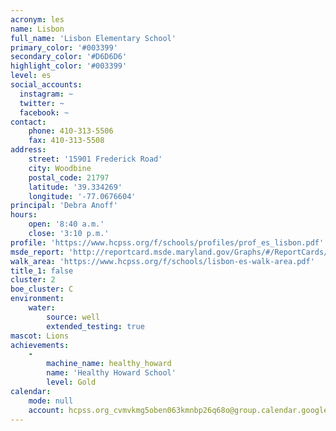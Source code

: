 ```yaml
---
acronym: les
name: Lisbon
full_name: 'Lisbon Elementary School'
primary_color: '#003399'
secondary_color: '#D6D6D6'
highlight_color: '#003399'
level: es
social_accounts:
  instagram: ~
  twitter: ~
  facebook: ~
contact:
    phone: 410-313-5506
    fax: 410-313-5508
address:
    street: '15901 Frederick Road'
    city: Woodbine
    postal_code: 21797
    latitude: '39.334269'
    longitude: '-77.0676604'
principal: 'Debra Anoff'
hours:
    open: '8:40 a.m.'
    close: '3:10 p.m.'
profile: 'https://www.hcpss.org/f/schools/profiles/prof_es_lisbon.pdf'
msde_report: 'http://reportcard.msde.maryland.gov/Graphs/#/ReportCards/ReportCardSchool/1//1/13/0407/'
walk_area: 'https://www.hcpss.org/f/schools/lisbon-es-walk-area.pdf'
title_1: false
cluster: 2
boe_cluster: C
environment:
    water:
        source: well
        extended_testing: true
mascot: Lions
achievements:
    -
        machine_name: healthy_howard
        name: 'Healthy Howard School'
        level: Gold
calendar:
    mode: null
    account: hcpss.org_cvmvkmg5oben063kmnbp26q68o@group.calendar.google.com
---
```

